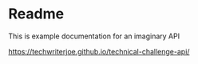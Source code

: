 # Readme
This is example documentation for an imaginary API

https://techwriterjoe.github.io/technical-challenge-api/
